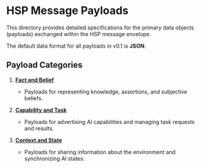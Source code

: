 # HSP Message Payloads

This directory provides detailed specifications for the primary data objects
(payloads) exchanged within the HSP message envelope.

The default data format for all payloads in v0.1 is **JSON**.

## Payload Categories

1.  **[Fact and Belief](./fact-and-belief.md)**
    - Payloads for representing knowledge, assertions, and subjective beliefs.

2.  **[Capability and Task](./capability-and-task.md)**
    - Payloads for advertising AI capabilities and managing task requests and
      results.

3.  **[Context and State](./context-and-state.md)**
    - Payloads for sharing information about the environment and synchronizing
      AI states.
